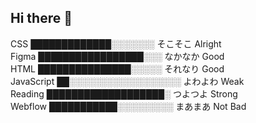 ## Hi there 👋

CSS  █████████████░░░░░░░ そこそこ  Alright  
Figma  █████████████████░░░ なかなか  Good  
HTML  ███████████████░░░░░ それなり  Good  
JavaScript  ██░░░░░░░░░░░░░░░░░░ よわよわ  Weak  
Reading  ███████████████████░ つよつよ  Strong  
Webflow  ███████████░░░░░░░░░ まあまあ  Not Bad  
